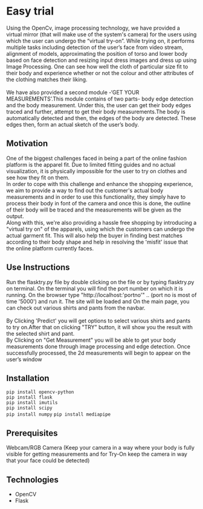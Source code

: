 # Easy trial
Using the OpenCv, image processing technology, we have provided a virtual mirror (that will make use of the system's camera) for the users using which the user can undergo the “virtual try-on”. While trying on, it performs multiple tasks including detection of the user’s face from video stream, alignment of models, approximating the position of torso and lower body based on face detection and resizing input dress images and dress up using Image Processing. One can see how well the cloth of particular size fit to their body and experience whether or not the colour and other attributes of the clothing matches their liking.<br><br>
We have also provided a second module -‘GET YOUR MEASUREMENTS’.This module contains of two parts-  body edge detection and the body measurement.  Under this, the user can get their body edges traced and further, attempt to get their body measurements.The body is automatically detected and then, the edges of the body are detected. These edges then, form an actual sketch of the user’s body. 


## Motivation
One of the biggest challenges faced in being a part of the online fashion platform is the apparel fit. Due to limited fitting guides and no actual visualization, it is physically impossible for the user to try on clothes and see how they fit on them.<br>
In order to cope with this challenge and enhance the shopping experience, we aim to provide a way to find out the customer's actual body measurements and in order to use this functionality, they simply have to process their body in font of the camera and once this is done, the outline of their body will be traced and the measurements will be given as the output.<br>
Along with this, we're also providing a hassle free shopping by introducing a "virtual try on" of the apparels, using which the customers can undergo the actual garment fit. This will also help the buyer in finding best matches according to their body shape and help in resolving the 'misfit' issue that the online platform currently faces. 


## Use Instructions
Run the flasktry.py file by double clicking on the file or by typing flasktry.py on terminal. On the terminal you will find the port number on which it is running. On the browser type "http://localhost:'portno'" .. (port no is most of time '5000') and run it. The site will be loaded and On the main page, you can check out various shirts and pants from the navbar. <br><br>
By Clicking 'Predict' you will get options to select various shirts and pants to try on.After that on clicking "TRY" button, it will show you the result with the selected shirt and pant.<br>
By Clicking on "Get Measurement" you will be able to get your body measurements done through image processing and edge detection. Once successfully processed, the 2d measurements will begin to appear on the user’s window 

## Installation

`pip install opencv-python` <br>
`pip install flask` <br>
`pip install imutils` <br>
`pip install scipy` <br>
`pip install numpy`
`pip install mediapipe`

## Prerequisites
Webcam/RGB Camera
(Keep your camera in a way where your body is fully visible for getting measurements and for Try-On keep the camera in way that your face could be detected)

## Technologies

* OpenCV 
* Flask


